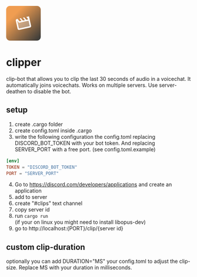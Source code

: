 ![Clipper](icon.png)

# clipper

clip-bot that allows you to clip the last 30 seconds of audio in a voicechat. It automatically joins voicechats. Works on multiple servers. Use server-deathen to disable the bot.

## setup

1. create .cargo folder
2. create config.toml inside .cargo
3. write the following configuration the config.toml replacing DISCORD_BOT_TOKEN with your bot token. And replacing SERVER_PORT with a free port. (see config.toml.example)

```toml
[env]
TOKEN = "DISCORD_BOT_TOKEN"
PORT = "SERVER_PORT"
```

4. Go to https://discord.com/developers/applications and create an application
5. add to server
6. create "#clips" text channel
7. copy server id
8. run `cargo run`<br>
   (if your on linux you might need to install libopus-dev)
9. go to http://localhost:{PORT}/clip/{server id}

## custom clip-duration

optionally you can add DURATION="MS" your config.toml to adjust the clip-size. Replace MS with your duration in milliseconds.
